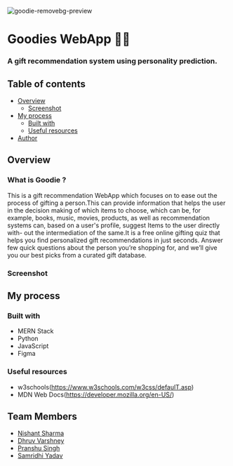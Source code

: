 ![goodie-removebg-preview](https://user-images.githubusercontent.com/86194637/200156468-e3b0b9ed-c0a1-49c0-ab80-c8355a5a1a7f.png)
# Goodies WebApp 🎁🎁

### A gift recommendation system using personality prediction.

## Table of contents

- [Overview](#overview)
  - [Screenshot](#screenshot)
- [My process](#my-process)
  - [Built with](#built-with)
  - [Useful resources](#useful-resources)
- [Author](#author)


## Overview
### What is Goodie ?
This is a gift recommendation WebApp which focuses on to ease out the process of gifting a person.This can provide information that helps the user in the decision making of which items to choose, which can be, for example, books, music, movies, products, as well as recommendation systems can, based on a user's profile, suggest Items to the user directly with- out the intermediation of the same.It is a free online gifting quiz that helps you find personalized gift recommendations in just seconds. Answer few quick questions about the person you’re shopping for, and we’ll give you our best picks from a curated gift database.

### Screenshot



## My process

### Built with

- MERN Stack
- Python
- JavaScript
- Figma

### Useful resources

- w3schools(https://www.w3schools.com/w3css/defaulT.asp)
- MDN Web Docs(https://developer.mozilla.org/en-US/)

## Team Members

- [Nishant Sharma](https://github.com/nishant-ai)
- [Dhruv Varshney](https://github.com/Dhruv-IGI/Dhruv-IGI)
- [Pranshu Singh](https://github.com/eThird/eThird)
- [Samridhi Yadav](https://github.com/ysamridhi)

